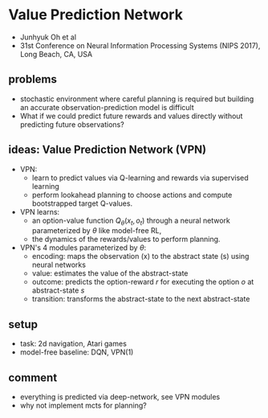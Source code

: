 # Value Prediction Network
* Junhyuk Oh et al
* 31st Conference on Neural Information Processing Systems (NIPS 2017), Long Beach, CA, USA

## problems
* stochastic environment where careful planning is required but 
  building an accurate observation-prediction model is difficult
* What if we could predict future rewards and values directly without predicting future observations?

## ideas: Value Prediction Network (VPN)
* VPN:
  * learn to predict values via Q-learning and rewards via supervised learning
  * perform lookahead planning to choose actions and compute bootstrapped target Q-values.
* VPN learns:
  * an option-value function $Q_{\theta} (x_t, o_t)$ through a neural network parameterized by $\theta$ like model-free RL, 
  * the dynamics of the rewards/values to perform planning.
* VPN's 4 modules parameterized by $\theta$:
  * encoding: maps the observation (x) to the abstract state (s) using neural networks
  * value: estimates the value of the abstract-state
  * outcome: predicts the option-reward $r$ for executing the option $o$ at abstract-state $s$
  * transition: transforms the abstract-state to the next abstract-state

## setup
* task: 2d navigation, Atari games
* model-free baseline: DQN, VPN(1)

## comment
* everything is predicted via  deep-network, see VPN modules
* why not implement mcts for planning?
